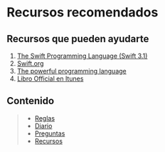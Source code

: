 # Recursos recomendados

## Recursos que pueden ayudarte
1. [The Swift Programming Language (Swift 3.1)](https://developer.apple.com/library/content/documentation/Swift/Conceptual/Swift_Programming_Language/TheBasics.html#//apple_ref/doc/uid/TP40014097-CH5-ID309)
2. [Swift.org](https://swift.org/)
3. [The powerful programming language](https://developer.apple.com/swift/)
4. [Libro Official en Itunes](https://itunes.apple.com/es/book/the-swift-programming-language-swift-3-1/id881256329?mt=11&ign-mpt=uo%3D4)


## Contenido

> - [Reglas](https://github.com/juanmorillios/SwiftCodingFor80Days/blob/master/Reglas)
> - [Diario](https://github.com/juanmorillios/SwiftCodingFor80Days/blob/master/Mi-Diario) 
> - [Preguntas](https://github.com/juanmorillios/SwiftCodingFor80Days/blob/master/Preguntas)
> - [Recursos](https://github.com/juanmorillios/SwiftCodingFor80Days/edit/master/Recursos)
